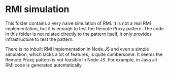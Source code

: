 # RMI simulation

This folder contains a very naive simulation of RMI. It is not a real RMI implementation, but it is enough to test the Remote Proxy pattern.
The code in this folder is not related directly to the pattern itself, it only provides infrastructure to test the pattern.

There is no inbuilt RMI implementation in Node.JS and even a simple simulation, which lacks a lot of features, is quite cumbersome. It seems the Remote Proxy pattern is not feasible in Node.JS. For example, in Java all RMI code is generated automatically.
